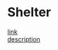 # Shelter
[link](https://bobahbj4.github.io/RSSchool/JS/shelter/Index.html) </br>
[description](https://github.com/rolling-scopes-school/tasks/blob/master/tasks/markups/level-2/shelter/shelter-main-page-ru.md)

